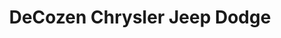---
title: "DeCozen Chrysler Jeep Dodge"
url: /verona/decozen-chrysler-jeep-dodge/
shop: Autohaus
---